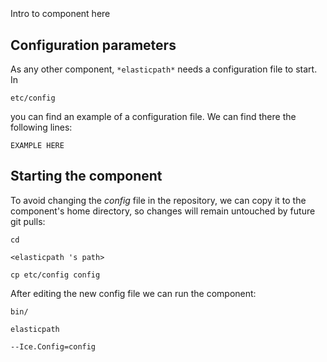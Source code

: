 ```
```
#
``` elasticpath
```
Intro to component here


## Configuration parameters
As any other component,
``` *elasticpath* ```
needs a configuration file to start. In

    etc/config

you can find an example of a configuration file. We can find there the following lines:

    EXAMPLE HERE


## Starting the component
To avoid changing the *config* file in the repository, we can copy it to the component's home directory, so changes will remain untouched by future git pulls:

    cd

``` <elasticpath 's path> ```

    cp etc/config config

After editing the new config file we can run the component:

    bin/

```elasticpath ```

    --Ice.Config=config
